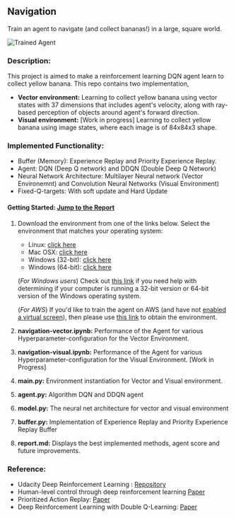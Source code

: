 [//]: # (Image References)

[image1]: https://user-images.githubusercontent.com/10624937/42135619-d90f2f28-7d12-11e8-8823-82b970a54d7e.gif "Trained Agent"

Navigation
-----------

Train an agent to navigate (and collect bananas!) in a large, square world.  

![Trained Agent][image1]

### Description:
This project is aimed to make a reinforcement learning DQN agent learn to collect yellow banana. This repo contains two implementation, 
   * **Vector environment:** Learning to collect yellow banana using vector states with 37 dimensions that includes agent's velocity, along with ray-based perception of objects around agent's forward direction.
   * **Visual environment:** [Work in progress] Learning to collect yellow banana using image states, where each 
   image is of 84x84x3 
   shape. 
   
### Implemented Functionality:
   * Buffer (Memory): Experience Replay and Priority Experience Replay.
   * Agent: DQN (Deep Q network) and DDQN (Double Deep Q Network)
   * Neural Network Architecture: Multilayer Neural network (Vector Environemnt) and Convolution Neural Networks 
   (Visual Environment)
   * Fixed-Q-targets: With soft update and Hard Update   

#### Getting Started: [Jump to the Report](https://github.com/Sardhendu/DeepRL/blob/master/navigation/report.md)
1) Download the environment from one of the links below. Select the environment that matches your 
 operating system:
    - Linux: [click here](https://s3-us-west-1.amazonaws.com/udacity-drlnd/P1/Banana/Banana_Linux.zip)
    - Mac OSX: [click here](https://s3-us-west-1.amazonaws.com/udacity-drlnd/P1/Banana/Banana.app.zip)
    - Windows (32-bit): [click here](https://s3-us-west-1.amazonaws.com/udacity-drlnd/P1/Banana/Banana_Windows_x86.zip)
    - Windows (64-bit): [click here](https://s3-us-west-1.amazonaws.com/udacity-drlnd/P1/Banana/Banana_Windows_x86_64.zip)
    
   (_For Windows users_) Check out [this link](https://support.microsoft.com/en-us/help/827218/how-to-determine-whether-a-computer-is-running-a-32-bit-version-or-64) if you need help with determining if your computer is running a 32-bit version or 64-bit version of the Windows operating system.

    (_For AWS_) If you'd like to train the agent on AWS (and have not [enabled a virtual screen](https://github.com/Unity-Technologies/ml-agents/blob/master/docs/Training-on-Amazon-Web-Service.md)), then please use [this link](https://s3-us-west-1.amazonaws.com/udacity-drlnd/P1/Banana/Banana_Linux_NoVis.zip) to obtain the environment.
2) **navigation-vector.ipynb:** Performance of the Agent for various Hyperparameter-configuration for the Vector 
Environment.  
3) **navigation-visual.ipynb:** Performance of the Agent for various Hyperparameter-configuration for the Visual 
Environment. [Work in Progress]
4) **main.py:** Environment instantiation for Vector and Visual environment. 
5) **agent.py:** Algorithm DQN and DDQN agent
6) **model.py:** The neural net architecture for vector and visual environment
7) **buffer.py:** Implementation of Experience Replay and Priority Experience Replay Buffer
8) **report.md:** Displays the best implemented methods, agent score and future improvements.  

    
### Reference:

* Udacity Deep Reinforcement Learning : [Repository](https://github.com/udacity/deep-reinforcement-learning)
* Human-level control through deep reinforcement learning [Paper](https://web.stanford.edu/class/psych209/Readings/MnihEtAlHassibis15NatureControlDeepRL.pdf)
* Prioritized Action Replay: [Paper](https://arxiv.org/pdf/1511.05952.pdf)
* Deep Reinforcement Learning with Double Q-Learning: [Paper](https://arxiv.org/pdf/1509.06461.pdf) 

